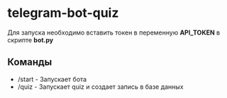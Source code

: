 # telegram-bot-quiz
Для запуска необходимо вставить токен в переменную **API_TOKEN** в скрипте **bot.py**
## Команды
* /start - Запускает бота
* /quiz - Запускает quiz и создает запись в базе данных

